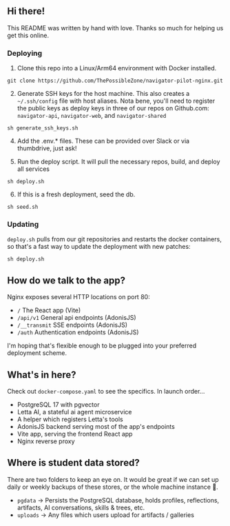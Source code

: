 ## Hi there!
This README was written by hand with love. Thanks so much for helping us get this online. 

### Deploying
1. Clone this repo into a Linux/Arm64 environment with Docker installed.
```
git clone https://github.com/ThePossibleZone/navigator-pilot-nginx.git
```
2. Generate SSH keys for the host machine. This also creates a `~/.ssh/config` file with host aliases. Nota bene, you'll need to register the public keys as deploy keys in three of our repos on Github.com: `navigator-api`, `navigator-web`, and `navigator-shared`
```
sh generate_ssh_keys.sh
```

4. Add the .env.* files. These can be provided over Slack or via thumbdrive, just ask!

5. Run the deploy script. It will pull the necessary repos, build, and deploy all services
```
sh deploy.sh
```
6. If this is a fresh deployment, seed the db.
```
sh seed.sh
```

### Updating
`deploy.sh` pulls from our git repositories and restarts the docker containers, so that's a fast way to update the deployment with new patches:
```
sh deploy.sh
```

## How do we talk to the app?
Nginx exposes several HTTP locations on port 80:
- `/`             The React app (Vite)
- `/api/v1`       General api endpoints (AdonisJS)
- `/__transmit`   SSE endpoints (AdonisJS)
- `/auth`         Authentication endpoints (AdonisJS)

I'm hoping that's flexible enough to be plugged into your preferred deployment scheme.

## What's in here?
Check out `docker-compose.yaml` to see the specifics. In launch order...
- PostgreSQL 17 with pgvector
- Letta AI, a stateful ai agent microservice
- A helper which registers Letta's tools
- AdonisJS backend serving most of the app's endpoints
- Vite app, serving the frontend React app
- Nginx reverse proxy

## Where is student data stored?
There are two folders to keep an eye on. It would be great if we can set up daily or weekly backups of these stores, or the whole machine instance 🙏.
- `pgdata` -> Persists the PostgreSQL database, holds profiles, reflections, artifacts, AI conversations, skills & trees, etc.
- `uploads` -> Any files which users upload for artifacts / galleries